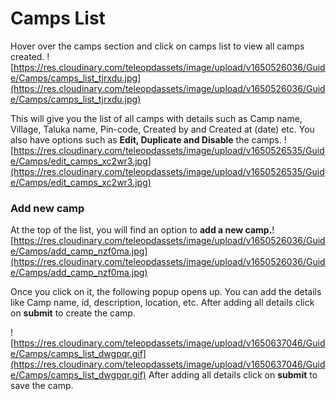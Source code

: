 ﻿# Camps List

Hover over the camps section and click on camps list to view all camps created.
![https://res.cloudinary.com/teleopdassets/image/upload/v1650526036/Guide/Camps/camps_list_tjrxdu.jpg](https://res.cloudinary.com/teleopdassets/image/upload/v1650526036/Guide/Camps/camps_list_tjrxdu.jpg)

This will give you the list of all camps with details such as Camp name, Village, Taluka name, Pin-code, Created by and Created at (date) etc.
You also have options such as **Edit, Duplicate and Disable** the camps.
![https://res.cloudinary.com/teleopdassets/image/upload/v1650526535/Guide/Camps/edit_camps_xc2wr3.jpg](https://res.cloudinary.com/teleopdassets/image/upload/v1650526535/Guide/Camps/edit_camps_xc2wr3.jpg)

### Add new camp

At the top of the list, you will find an option to **add a new camp.**![https://res.cloudinary.com/teleopdassets/image/upload/v1650526036/Guide/Camps/add_camp_nzf0ma.jpg](https://res.cloudinary.com/teleopdassets/image/upload/v1650526036/Guide/Camps/add_camp_nzf0ma.jpg)

Once you click on it, the following popup opens up. You can add the details like Camp name, id, description, location, etc. After adding all details click on **submit** to create the camp.

![https://res.cloudinary.com/teleopdassets/image/upload/v1650637046/Guide/Camps/camps_list_dwgpqr.gif](https://res.cloudinary.com/teleopdassets/image/upload/v1650637046/Guide/Camps/camps_list_dwgpqr.gif)
After adding all details click on **submit** to save the camp.
